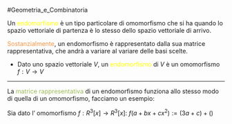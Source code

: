 #Geometria_e_Combinatoria 

Un <font color="#ffff00">endomorfismo</font> è un tipo particolare di omomorfismo che si ha quando lo spazio vettoriale di partenza è lo stesso dello spazio vettoriale di arrivo.

<font color="#f79646">Sostanzialmente</font>, un endomorfismo è rappresentato dalla sua matrice rappresentativa, che andrà a variare al variare delle basi scelte.

- Dato uno spazio vettoriale $V$, un <font color="#ffff00">endomorfismo</font> di $V$ è un omomorfismo $f:V\to V$


---

La <font color="#9bbb59">matrice rappresentativa</font> di un endomorfismo funziona allo stesso modo di quella di un omomorfismo, facciamo un esempio:

Sia dato l’ omomorfismo $f:R^3[x]\to R^3[x]$:
$f(a+bx+cx^2):=(3a+c)+()$